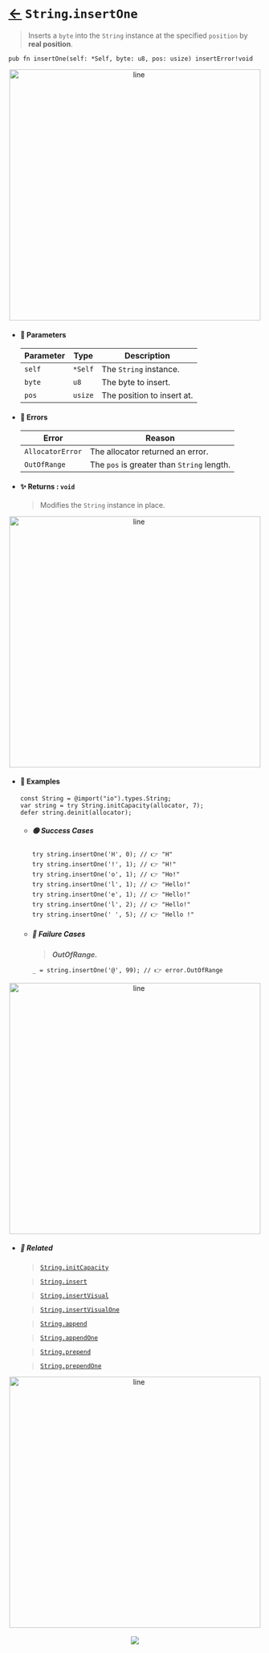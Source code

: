 # [←](../String.md) `String`.`insertOne`

> Inserts a `byte` into the `String` instance at the specified `position` by **real position**.

```zig
pub fn insertOne(self: *Self, byte: u8, pos: usize) insertError!void
```


<div align="center">
<img src="https://raw.githubusercontent.com/maysara-elshewehy/io-bench/refs/heads/main/dist/img/md/line.png" alt="line" style="width:500px;"/>
</div>

- #### 🧩 Parameters

    | Parameter | Type    | Description                |
    | --------- | ------- | -------------------------- |
    | `self`    | `*Self` | The `String` instance.     |
    | `byte`    | `u8`    | The byte to insert.        |
    | `pos`     | `usize` | The position to insert at. |

- #### 🚫 Errors

    | Error            | Reason                                     |
    | ---------------- | ------------------------------------------ |
    | `AllocatorError` | The allocator returned an error.           |
    | `OutOfRange`     | The `pos` is greater than `String` length. |

- #### ✨ Returns : `void`

    > Modifies the `String` instance in place.

<div align="center">
<img src="https://raw.githubusercontent.com/maysara-elshewehy/io-bench/refs/heads/main/dist/img/md/line.png" alt="line" style="width:500px;"/>
</div>

- #### 🧪 Examples

    ```zig
    const String = @import("io").types.String;
    var string = try String.initCapacity(allocator, 7);
    defer string.deinit(allocator);
    ```

    - ##### 🟢 Success Cases

        ```zig
        try string.insertOne('H', 0); // 👉 "H"
        try string.insertOne('!', 1); // 👉 "H!"
        try string.insertOne('o', 1); // 👉 "Ho!"
        try string.insertOne('l', 1); // 👉 "Hello!"
        try string.insertOne('e', 1); // 👉 "Hello!"
        try string.insertOne('l', 2); // 👉 "Hello!"
        try string.insertOne(' ', 5); // 👉 "Hello !"
        ```

    - ##### 🔴 Failure Cases

        > **_OutOfRange._**

        ```zig
        _ = string.insertOne('@', 99); // 👉 error.OutOfRange
        ```

<div align="center">
<img src="https://raw.githubusercontent.com/maysara-elshewehy/io-bench/refs/heads/main/dist/img/md/line.png" alt="line" style="width:500px;"/>
</div>

- ##### 🔗 Related

  > [`String.initCapacity`](./initCapacity.md)

  > [`String.insert`](./insert.md)

  > [`String.insertVisual`](./insertVisual.md)

  > [`String.insertVisualOne`](./insertVisualOne.md)

  > [`String.append`](./append.md)

  > [`String.appendOne`](./appendOne.md)

  > [`String.prepend`](./prepend.md)

  > [`String.prependOne`](./prependOne.md)

<div align="center">
<img src="https://raw.githubusercontent.com/maysara-elshewehy/io-bench/refs/heads/main/dist/img/md/line.png" alt="line" style="width:500px;"/>
</div>

<div align="center"><br>
<a href="https://github.com/maysara-elshewehy"> <img src="https://img.shields.io/badge/Made with ❤️ by-Maysara-orange"/> </a>
</div>
